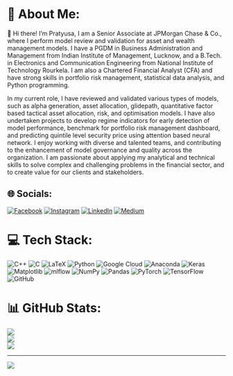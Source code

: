 # 💫 About Me:
👋 Hi there! I’m Pratyusa, I am a Senior Associate at JPMorgan Chase & Co., where I perform model review and validation for asset and wealth management models. I have a PGDM in Business Administration and Management from Indian Institute of Management, Lucknow, and a B.Tech. in Electronics and Communication Engineering from National Institute of Technology Rourkela. I am also a Chartered Financial Analyst (CFA) and have strong skills in portfolio risk management, statistical data analysis, and Python programming.

In my current role, I have reviewed and validated various types of models, such as alpha generation, asset allocation, glidepath, quantitative factor based tactical asset allocation, risk, and optimisation models. I have also undertaken projects to develop regime indicators for early detection of model performance, benchmark for portfolio risk management dashboard, and predicting quintile level security price using attention based neural network. I enjoy working with diverse and talented teams, and contributing to the enhancement of model governance and quality across the organization. I am passionate about applying my analytical and technical skills to solve complex and challenging problems in the financial sector, and to create value for our clients and stakeholders.


## 🌐 Socials:
[![Facebook](https://img.shields.io/badge/Facebook-%231877F2.svg?logo=Facebook&logoColor=white)](https://facebook.com/https://www.facebook.com/abhipsa.acharya.9/) [![Instagram](https://img.shields.io/badge/Instagram-%23E4405F.svg?logo=Instagram&logoColor=white)](https://instagram.com/travel_with_abhipsa) [![LinkedIn](https://img.shields.io/badge/LinkedIn-%230077B5.svg?logo=linkedin&logoColor=white)](https://linkedin.com/in/https://www.linkedin.com/in/abhipsa-acharya-1abba71a4/) [![Medium](https://img.shields.io/badge/Medium-12100E?logo=medium&logoColor=white)](https://medium.com/@https://medium.com/@abhipsa_acharya) 

# 💻 Tech Stack:
![C++](https://img.shields.io/badge/c++-%2300599C.svg?style=for-the-badge&logo=c%2B%2B&logoColor=white) ![C](https://img.shields.io/badge/c-%2300599C.svg?style=for-the-badge&logo=c&logoColor=white) ![LaTeX](https://img.shields.io/badge/latex-%23008080.svg?style=for-the-badge&logo=latex&logoColor=white) ![Python](https://img.shields.io/badge/python-3670A0?style=for-the-badge&logo=python&logoColor=ffdd54) ![Google Cloud](https://img.shields.io/badge/GoogleCloud-%234285F4.svg?style=for-the-badge&logo=google-cloud&logoColor=white) ![Anaconda](https://img.shields.io/badge/Anaconda-%2344A833.svg?style=for-the-badge&logo=anaconda&logoColor=white) ![Keras](https://img.shields.io/badge/Keras-%23D00000.svg?style=for-the-badge&logo=Keras&logoColor=white) ![Matplotlib](https://img.shields.io/badge/Matplotlib-%23ffffff.svg?style=for-the-badge&logo=Matplotlib&logoColor=black) ![mlflow](https://img.shields.io/badge/mlflow-%23d9ead3.svg?style=for-the-badge&logo=numpy&logoColor=blue) ![NumPy](https://img.shields.io/badge/numpy-%23013243.svg?style=for-the-badge&logo=numpy&logoColor=white) ![Pandas](https://img.shields.io/badge/pandas-%23150458.svg?style=for-the-badge&logo=pandas&logoColor=white) ![PyTorch](https://img.shields.io/badge/PyTorch-%23EE4C2C.svg?style=for-the-badge&logo=PyTorch&logoColor=white) ![TensorFlow](https://img.shields.io/badge/TensorFlow-%23FF6F00.svg?style=for-the-badge&logo=TensorFlow&logoColor=white) ![GitHub](https://img.shields.io/badge/github-%23121011.svg?style=for-the-badge&logo=github&logoColor=white)
# 📊 GitHub Stats:
![](https://github-readme-stats.vercel.app/api?username=aviiacharya&theme=dark&hide_border=false&include_all_commits=false&count_private=false)<br/>
![](https://github-readme-streak-stats.herokuapp.com/?user=aviiacharya&theme=dark&hide_border=false)<br/>
![](https://github-readme-stats.vercel.app/api/top-langs/?username=aviiacharya&theme=dark&hide_border=false&include_all_commits=false&count_private=false&layout=compact)

---
[![](https://visitcount.itsvg.in/api?id=aviiacharya&icon=0&color=0)](https://visitcount.itsvg.in)

<!-- Proudly created with GPRM ( https://gprm.itsvg.in ) -->
